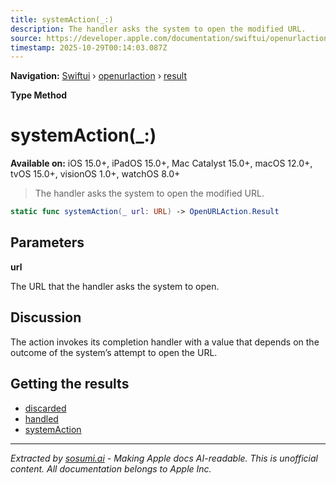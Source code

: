 ```yaml
---
title: systemAction(_:)
description: The handler asks the system to open the modified URL.
source: https://developer.apple.com/documentation/swiftui/openurlaction/result/systemaction(_:)
timestamp: 2025-10-29T00:14:03.087Z
---
```


**Navigation:** [Swiftui](/documentation/swiftui) › [openurlaction](/documentation/swiftui/openurlaction) › [result](/documentation/swiftui/openurlaction/result)

**Type Method**

# systemAction(_:)

**Available on:** iOS 15.0+, iPadOS 15.0+, Mac Catalyst 15.0+, macOS 12.0+, tvOS 15.0+, visionOS 1.0+, watchOS 8.0+

> The handler asks the system to open the modified URL.

```swift
static func systemAction(_ url: URL) -> OpenURLAction.Result
```

## Parameters

**url**

The URL that the handler asks the system to open.



## Discussion

The action invokes its completion handler with a value that depends on the outcome of the system’s attempt to open the URL.

## Getting the results

- [discarded](/documentation/swiftui/openurlaction/result/discarded)
- [handled](/documentation/swiftui/openurlaction/result/handled)
- [systemAction](/documentation/swiftui/openurlaction/result/systemaction)

---

*Extracted by [sosumi.ai](https://sosumi.ai) - Making Apple docs AI-readable.*
*This is unofficial content. All documentation belongs to Apple Inc.*
